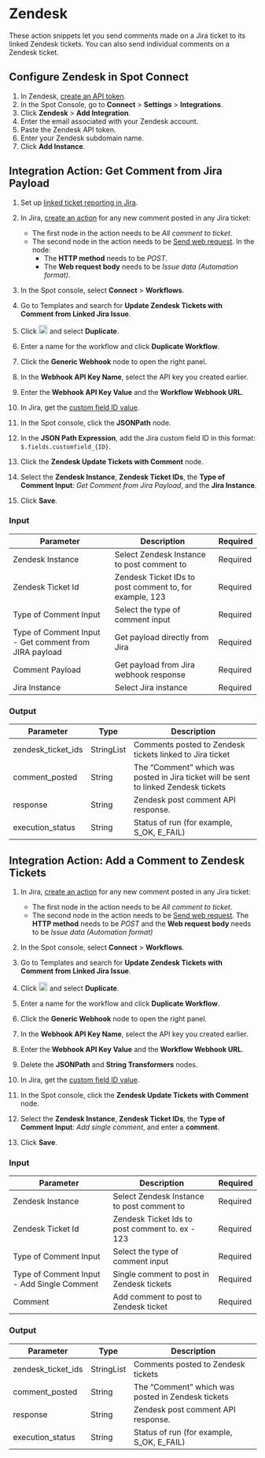 # Zendesk

These action snippets let you send comments made on a Jira ticket to its linked Zendesk tickets. You can also send individual comments on a Zendesk ticket.

## Configure Zendesk in Spot Connect

1. In Zendesk, [create an API token](https://developer.zendesk.com/api-reference/introduction/security-and-auth/#api-token).
2. In the Spot Console, go to **Connect** > **Settings** > **Integrations**.
3. Click **Zendesk** > **Add Integration**.
4. Enter the email associated with your Zendesk account.
5. Paste the Zendesk API token.
6. Enter your Zendesk subdomain name.
7. Click **Add Instance**.

## Integration Action: Get Comment from Jira Payload

1. Set up [linked ticket reporting in Jira](https://support.zendesk.com/hc/en-us/articles/4408843823642-Reporting-on-the-number-of-Zendesk-tickets-linked-to-a-Jira-issue).
2. In Jira, [create an action](https://support.atlassian.com/cloud-automation/docs/create-and-edit-jira-automation-rules/) for any new comment posted in any Jira ticket:
    * The first node in the action needs to be <i>All comment to ticket</i>.
    * The second node in the action needs to be [Send web request](https://support.atlassian.com/cloud-automation/docs/jira-automation-actions/#Send-web-request). In the node:
        * The <b>HTTP method</b> needs to be <i>POST</i>.
        * The <b>Web request body</b> needs to be <i>Issue data (Automation format)</i>.

3. In the Spot console, select **Connect** > **Workflows**.
4. Go to Templates and search for **Update Zendesk Tickets with Comment from Linked Jira Issue**.
5. Click <img height=18 src="https://github.com/user-attachments/assets/41e9c493-0e32-40f8-9721-cfecaca9fb9f"> and select **Duplicate**.
6. Enter a name for the workflow and click **Duplicate Workflow**.
7. Click the **Generic Webhook** node to open the right panel.
9. In the **Webhook API Key Name**, select the API key you created earlier.
10. Enter the **Webhook API Key Value** and the **Workflow Webhook URL**.
11. In Jira, get the [custom field ID value](https://confluence.atlassian.com/jirakb/how-to-find-any-custom-field-s-ids-744522503.html).
12. In the Spot console, click the **JSONPath** node.
13. In the **JSON Path Expression**, add the Jira custom field ID in this format: `$.fields.customfield_{ID}`.
14. Click the **Zendesk Update Tickets with Comment** node.
15. Select the **Zendesk Instance**, **Zendesk Ticket IDs**, the **Type of Comment Input**: <i>Get Comment from Jira Payload</i>, and the **Jira Instance**.
16. Click **Save**.

### Input

| Parameter                                             | Description                                             | Required  |
|-------------------------------------------------------|---------------------------------------------------------|-----------|
| Zendesk Instance                                      | Select Zendesk Instance to post comment to              | Required  |
| Zendesk Ticket Id                                     | Zendesk Ticket IDs to post comment to, for example, 123 | Required  |
| Type of Comment Input                                 | Select the type of comment input                        | Required  |
| Type of Comment Input - Get comment from JIRA payload | Get payload directly from Jira                          | Required  |
| Comment Payload                                       | Get payload from Jira webhook response                  | Required  |
| Jira Instance                                         | Select Jira instance                                    | Required  |

### Output

| Parameter          | Type       | Description                                                                           |
|--------------------|------------|---------------------------------------------------------------------------------------|
| zendesk_ticket_ids | StringList | Comments posted to Zendesk tickets linked to Jira ticket                              |
| comment_posted     | String     | The “Comment” which was posted in Jira ticket will be sent to linked Zendesk tickets  |
| response           | String     | Zendesk post comment API response.                                                    |
| execution_status   | String     | Status of run (for example, S_OK, E_FAIL)                                             |

## Integration Action: Add a Comment to Zendesk Tickets

1. In Jira, [create an action](https://support.atlassian.com/cloud-automation/docs/create-and-edit-jira-automation-rules/) for any new comment posted in any Jira ticket:
    * The first node in the action needs to be <i>All comment to ticket</i>.
    * The second node in the action needs to be [Send web request](https://support.atlassian.com/cloud-automation/docs/jira-automation-actions/#Send-web-request). The <b>HTTP method</b> needs to be <i>POST</i> and the <b>Web request body</b> needs to be <i>Issue data (Automation format)</i>     

3. In the Spot console, select **Connect** > **Workflows**.
4. Go to Templates and search for **Update Zendesk Tickets with Comment from Linked Jira Issue**.
5. Click <img height=18 src="https://github.com/user-attachments/assets/41e9c493-0e32-40f8-9721-cfecaca9fb9f"> and select **Duplicate**.
6. Enter a name for the workflow and click **Duplicate Workflow**.
7. Click the **Generic Webhook** node to open the right panel.
9. In the **Webhook API Key Name**, select the API key you created earlier.
10. Enter the **Webhook API Key Value** and the **Workflow Webhook URL**.
12. Delete the **JSONPath** and **String Transformers** nodes.
13. In Jira, get the [custom field ID value](https://confluence.atlassian.com/jirakb/how-to-find-any-custom-field-s-ids-744522503.html).
14. In the Spot console, click the **Zendesk Update Tickets with Comment** node.
15. Select the **Zendesk Instance**, **Zendesk Ticket IDs**, the **Type of Comment Input**: <i>Add single comment</i>, and enter a **comment**.
16. Click **Save**.

### Input

| Parameter                                  | Description                                     | Required      |
|--------------------------------------------|-------------------------------------------------|---------------|
| Zendesk Instance                           | Select Zendesk Instance to post comment to      | Required      |
| Zendesk Ticket Id                          | Zendesk Ticket Ids to post comment to. ex - 123 | Required      |
| Type of Comment Input                      | Select the type of comment input                | Required      |
| Type of Comment Input - Add Single Comment | Single comment to post in Zendesk tickets       | Required      |
| Comment                                    | Add comment to post to Zendesk ticket           | Required      |

### Output

| Parameter          | Type       | Description                                        |
|--------------------|------------|----------------------------------------------------|
| zendesk_ticket_ids | StringList | Comments posted to Zendesk tickets                 |
| comment_posted     | String     | The “Comment” which was posted in Zendesk tickets  |
| response           | String     | Zendesk post comment API response.                 |
| execution_status   | String     | Status of run (for example, S_OK, E_FAIL)          |
